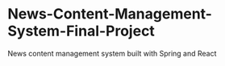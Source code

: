 # News-Content-Management-System-Final-Project
News content management system built with Spring and React
